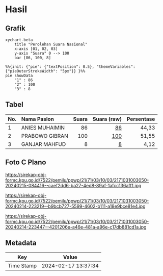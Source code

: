 # Hasil

## Grafik

```mermaid
xychart-beta
    title "Perolehan Suara Nasional"
    x-axis [01, 02, 03]
    y-axis "Suara" 0 --> 100
    bar [86, 100, 8]
```

```mermaid
%%{init: {"pie": {"textPosition": 0.5}, "themeVariables": {"pieOuterStrokeWidth": "5px"}} }%%
pie showData
    "1" : 86
    "2" : 100
    "3" : 8
```

## Tabel

| No. | Nama Paslon    | Suara | Suara (raw) | Persentase |
|:--- |:-------------- | -----:| -----------:| ----------:|
| 1   | ANIES MUHAIMIN | 86    | [86][p-1]   | 44,33      |
| 2   | PRABOWO GIBRAN | 100   | [100][p-2]  | 51,55      |
| 3   | GANJAR MAHFUD  | 8     | [8][p-3]    | 4,12       |


[p-1]: https://github.com/gigit-pemilu/pemilu-2024/blob/main/pilpres/hitung-suara/sub/21-kepulauan-riau/sub/71-kota-batam/sub/03-sekupang/sub/1003-tanjung-riau/sub/050-tps/sub/paslon-1.txt
[p-2]: https://github.com/gigit-pemilu/pemilu-2024/blob/main/pilpres/hitung-suara/sub/21-kepulauan-riau/sub/71-kota-batam/sub/03-sekupang/sub/1003-tanjung-riau/sub/050-tps/sub/paslon-2.txt
[p-3]: https://github.com/gigit-pemilu/pemilu-2024/blob/main/pilpres/hitung-suara/sub/21-kepulauan-riau/sub/71-kota-batam/sub/03-sekupang/sub/1003-tanjung-riau/sub/050-tps/sub/paslon-3.txt

## Foto C Plano

https://sirekap-obj-formc.kpu.go.id/7522/pemilu/ppwp/21/71/03/10/03/2171031003050-20240215-084416--caef2dd6-ba27-4ed8-89af-1afcc136aff1.jpg

https://sirekap-obj-formc.kpu.go.id/7522/pemilu/ppwp/21/71/03/10/03/2171031003050-20240214-223219--b9bcb727-5599-4602-b111-a18e9bce81e4.jpg

https://sirekap-obj-formc.kpu.go.id/7522/pemilu/ppwp/21/71/03/10/03/2171031003050-20240214-223447--4201206e-a46e-481a-a96e-c17db881cd1a.jpg


## Metadata

| Key        | Value               |
| ---------- | ------------------- |
| Time Stamp | 2024-02-17 13:37:34 |




